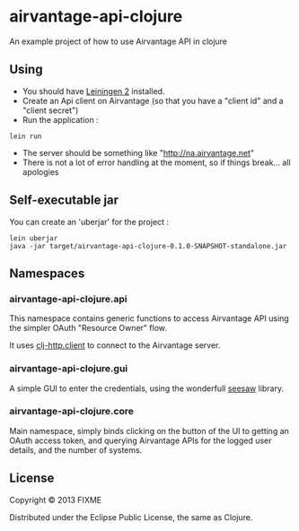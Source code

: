 # airvantage-api-clojure

An example project of how to use Airvantage API in clojure

## Using

* You should have [Leiningen 2](http://leiningen.org/) installed.
* Create an Api client on Airvantage (so that you have a "client id" and a "client secret")
* Run the application :

```lein run```

* The server should be something like "http://na.airvantage.net"
* There is not a lot of error handling at the moment, so if things break... all apologies

## Self-executable jar

You can create an 'uberjar' for the project :

```
lein uberjar
java -jar target/airvantage-api-clojure-0.1.0-SNAPSHOT-standalone.jar
```

## Namespaces

### airvantage-api-clojure.api

This namespace contains generic functions to access Airvantage API using
the simpler OAuth "Resource Owner" flow.

It uses [clj-http.client](http://github.com/medSage/clj-http) to connect to the Airvantage server.

### airvantage-api-clojure.gui

A simple GUI to enter the credentials, using the wonderfull [seesaw](https://github.com/daveray/seesaw) library.

### airvantage-api-clojure.core

Main namespace, simply binds clicking on the button of the UI to getting an OAuth access token,
and querying Airvantage APIs for the logged user details, and the number of systems.


## License

Copyright © 2013 FIXME

Distributed under the Eclipse Public License, the same as Clojure.
